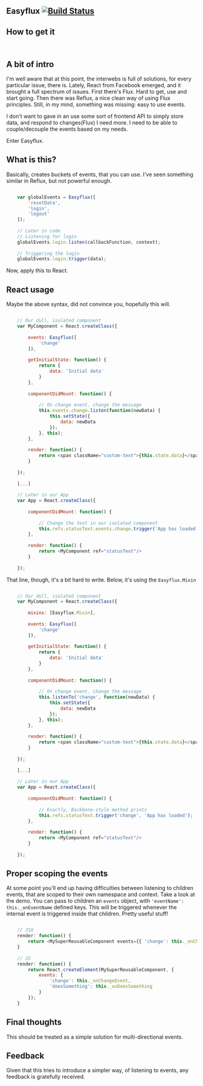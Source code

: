 ## Easyflux [![Build Status](https://travis-ci.org/cristianbote/easyflux.svg?branch=master)](https://travis-ci.org/cristianbote/easyflux)

## How to get it
```npm install easyflux --save
```

```bower install easyflux --save
```

## A bit of intro
I'm well aware that at this point, the interwebs is full of solutions, for every particular issue, there is. Lately, React from Facebook emerged, and it brought a full spectrum of issues.
First there's Flux. Hard to get, use and start going. Then there was Reflux, a nice clean way of using Flux principles. Still, in my mind, something was missing: easy to use events.

I don't want to gave in an use some sort of frontend API to simply store data, and respond to changes(Flux) I need more. I need to be able to couple/decouple the events based on my needs.

Enter Easyflux.

## What is this?
Basically, creates buckets of events, that you can use. I've seen something similar in Reflux, but not powerful enough.

```javascript

    var globalEvents = Easyflux([
        'resetData',
        'login',
        'logout'
    ]);
    
    // Later in code
    // Listening for login
    globalEvents.login.listen(callbackFunction, context);
    
    // Triggering the login
    globalEvents.login.trigger(data);
```

Now, apply this to React.

## React usage
Maybe the above syntax, did not convince you, hopefully this will.

```javascript

    // Our dull, isolated component
    var MyComponent = React.createClass({
    
        events: Easyflux([
            'change'
        ]),
    
        getInitialState: function() {
            return {
                data: 'Initial data'
            }
        },
        
        componentDidMount: function() {
        
            // On change event, change the message
            this.events.change.listen(function(newData) {
                this.setState({
                    data: newData
                });
            }, this);
        },
        
        render: function() {
            return <span className="custom-text">{this.state.data}</span>
        }
    
    });
    
    [...]
    
    // Later in our App
    var App = React.createClass({
        
        componentDidMount: function() {
        
            // Change the text in our isolated component
            this.refs.statusText.events.change.trigger('App has loaded');
        },
        
        render: function() {
            return <MyComponent ref="statusText"/>
        }
    
    });
```

That line, though, it's a bit hard to write. Below, it's using the `Easyflux.Mixin`

```javascript

    // Our dull, isolated component
    var MyComponent = React.createClass({
    
        mixins: [Easyflux.Mixin],
    
        events: Easyflux([
            'change'
        ]),
    
        getInitialState: function() {
            return {
                data: 'Initial data'
            }
        },
        
        componentDidMount: function() {
        
            // On change event, change the message
            this.listenTo('change', function(newData) {
                this.setState({
                    data: newData
                });
            }, this);
        },
        
        render: function() {
            return <span className="custom-text">{this.state.data}</span>
        }
    
    });
    
    [...]
    
    // Later in our App
    var App = React.createClass({
        
        componentDidMount: function() {
        
            // Exactly, Backbone-style method prints
            this.refs.statusText.trigger('change', 'App has loaded');
        },
        
        render: function() {
            return <MyComponent ref="statusText"/>
        }
    
    });
```

## Proper scoping the events
At some point you'll end up having difficulties between listening to children events, that are scoped to their own namespace and context. Take a look at the demo.
You can pass to children an `events` object, with `'eventName': this._onEventName` defined keys. This will be triggered whenever the internal event is triggered inside
that children. Pretty useful stuff!

```javascript

    // JSX
    render: function() {
        return <MySuperReusableComponent events={{ 'change': this._onChangeEvent, 'doesSomething': this._onDoesSomething }} />
    }
    
    // JS
    render: function() {
        return React.createElement(MySuperReusableComponent, {
            events: {
                'change': this._onChangeEvent,
                'doesSomething': this._onDoesSomething
            }
        });
    }
```

## Final thoughts
This should be treated as a simple solution for multi-directional events.

## Feedback
Given that this tries to introduce a simpler way, of listening to events, any feedback is gratefully received.